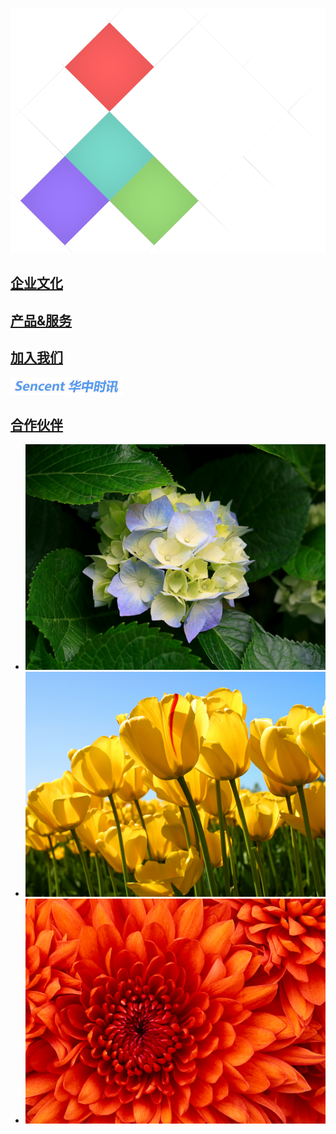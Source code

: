 ﻿---
layout: template_base
---

<div id="loading"><p class="bunce1"></p><p class="bunce2"></p><p class="bunce3"></p></div>
<div class="main animated  lightSpeedIn">
	<img id="main-bg" src="/static/images/bg.png">
	<div class="nav-box" id="about">
		<a  class="none-href" href="/about">
		<div class="nav-content">
			<h2 class="nav-title">企业文化</h2>
		</div>
		</a>
	</div>	
	<div class="nav-box" id="product">
		<a  class="none-href" href="/product">
		<div class="nav-content">
			<h2 class="nav-title"><a  class="none-href" href="http://www.shike.im">产品&服务</a></h2>
		</div>
		</a>
	</div>
	<div class="nav-box" id="join">
		<a  class="none-href" href="join">
		<div class="nav-content">
		<h2 class="nav-title">加入我们</h2>
		</div>
		</a>
	</div>
	<div class="nav-box" id="contact">
		<a  class="none-href" href="/cooperation#">
		<div class="nav-content">
			<img class="nav-title" src="/static/images/sitelogo.png">
		</div>
		</a>
	</div>
	<div class="nav-box" id="cooperation">
		<a  class="none-href" href="/cooperation">
		<div class="nav-content">
			<h2 class="nav-title">合作伙伴</h2>
		</div>
		</a>
	</div>	
	<div class="nav-box" id="news">
		<div class="nav-content">
		<ul class="img-gallary">
			<li><a><img src="/static/images/gallary/1.jpg" class="img-news" id="img-new0"></a></li>
			<li><a><img src="/static/images/gallary/2.jpg" class="img-news" id="img-new1"></a></li>
			<li><a><img src="/static/images/gallary/3.jpg" class="img-news" id="img-new2"></a></li>
		</ul>
		</div>
		<p class="icon45 ico-next"></p>
		<p class="icon45 ico-prev"></p>
	</div>
</div>
<script type="text/javascript">
$(".main").css({'display':'none'});
$(window).load(function(){
    $("#loading").fadeOut("normal",function(){
        $(".main").fadeIn();
    });
});
</script>